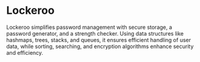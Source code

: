 # Lockeroo
Lockeroo simplifies password management with secure storage, a password generator, and a strength checker. Using data structures like hashmaps, trees, stacks, and queues, it ensures efficient handling of user data, while sorting, searching, and encryption algorithms enhance security and efficiency.

